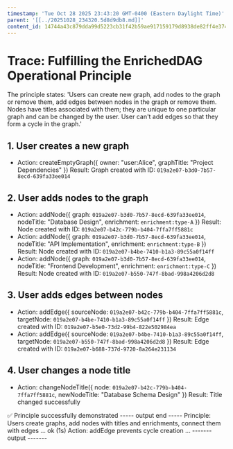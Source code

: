 ```yaml
---
timestamp: 'Tue Oct 28 2025 23:43:20 GMT-0400 (Eastern Daylight Time)'
parent: '[[../20251028_234320.5d8d9db8.md]]'
content_id: 14744a43c879dda99d5223cb31f42b59ae917159179d8938de82ff4e374b846c
---
```


# Trace: Fulfilling the EnrichedDAG Operational Principle

The principle states: 'Users can create new graph, add nodes to the graph or remove them, add edges between nodes in the graph or remove them. Nodes have titles associated with them; they are unique to one particular graph and can be changed by the user. User can't add edges so that they form a cycle in the graph.'

## 1. User creates a new graph

* Action: createEmptyGraph({ owner: "user:Alice", graphTitle: "Project Dependencies" })
  Result: Graph created with ID: `019a2e07-b3d0-7b57-8ecd-639fa33ee014`

## 2. User adds nodes to the graph

* Action: addNode({ graph: `019a2e07-b3d0-7b57-8ecd-639fa33ee014`, nodeTitle: "Database Design", enrichment: `enrichment:type-A` })
  Result: Node created with ID: `019a2e07-b42c-779b-b404-7ffa7ff5881c`
* Action: addNode({ graph: `019a2e07-b3d0-7b57-8ecd-639fa33ee014`, nodeTitle: "API Implementation", enrichment: `enrichment:type-B` })
  Result: Node created with ID: `019a2e07-b4be-7410-b1a3-89c55a0f14ff`
* Action: addNode({ graph: `019a2e07-b3d0-7b57-8ecd-639fa33ee014`, nodeTitle: "Frontend Development", enrichment: `enrichment:type-C` })
  Result: Node created with ID: `019a2e07-b550-747f-8bad-998a4206d2d8`

## 3. User adds edges between nodes

* Action: addEdge({ sourceNode: `019a2e07-b42c-779b-b404-7ffa7ff5881c`, targetNode: `019a2e07-b4be-7410-b1a3-89c55a0f14ff` })
  Result: Edge created with ID: `019a2e07-b5e0-73d2-99b4-822e502984ea`
* Action: addEdge({ sourceNode: `019a2e07-b4be-7410-b1a3-89c55a0f14ff`, targetNode: `019a2e07-b550-747f-8bad-998a4206d2d8` })
  Result: Edge created with ID: `019a2e07-b688-737d-9720-8a264e231134`

## 4. User changes a node title

* Action: changeNodeTitle({ node: `019a2e07-b42c-779b-b404-7ffa7ff5881c`, newNodeTitle: "Database Schema Design" })
  Result: Title changed successfully

✅ Principle successfully demonstrated
\----- output end -----
Principle: Users create graphs, add nodes with titles and enrichments, connect them with edges ... ok (1s)
Action: addEdge prevents cycle creation ...
\------- output -------
